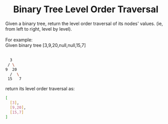 <h1 align = "center"> Binary Tree Level Order Traversal </h1>

Given a binary tree, return the level order traversal of its nodes' values. (ie, from left to right, level by level).<br><br>
For example:<br>
Given binary tree [3,9,20,null,null,15,7]<br><br>

  ```sh
    3
   / \
  9  20
    /  \
   15   7
```
return its level order traversal as:
  ```sh
[
    [3],
    [9,20],
    [15,7]
]
```
